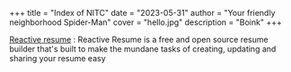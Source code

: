 +++
title = "Index of NITC"
date = "2023-05-31"
author = "Your friendly neighborhood Spider-Man"
cover = "hello.jpg"
description = "Boink" 
+++

[Reactive resume](rxresu.me/) : Reactive Resume is a free and open source resume builder that's built to make the mundane tasks of creating, updating and sharing your resume easy

